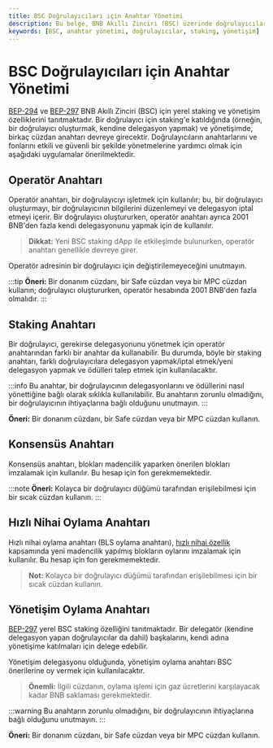 ```yaml
---
title: BSC Doğrulayıcıları için Anahtar Yönetimi
description: Bu belge, BNB Akıllı Zinciri (BSC) üzerinde doğrulayıcılar için anahtar yönetimi konusunda kapsamlı bilgiler sunmaktadır. Operatör, staking, konsensüs ve yönetişim oylama anahtarlarının nasıl kullanılacağını ve yönetileceğini açıklamaktadır.
keywords: [BSC, anahtar yönetimi, doğrulayıcılar, staking, yönetişim]
---
```


# BSC Doğrulayıcıları için Anahtar Yönetimi

[BEP-294](https://github.com/bnb-chain/BEPs/pull/294) ve [BEP-297](https://github.com/bnb-chain/BEPs/pull/297) BNB Akıllı Zinciri (BSC) için yerel staking ve yönetişim özelliklerini tanıtmaktadır. Bir doğrulayıcı için staking'e katıldığında (örneğin, bir doğrulayıcı oluşturmak, kendine delegasyon yapmak) ve yönetişimde, birkaç cüzdan anahtarı devreye girecektir. Doğrulayıcıların anahtarlarını ve fonlarını etkili ve güvenli bir şekilde yönetmelerine yardımcı olmak için aşağıdaki uygulamalar önerilmektedir.

## Operatör Anahtarı

Operatör anahtarı, bir doğrulayıcıyı işletmek için kullanılır; bu, bir doğrulayıcı oluşturmayı, bir doğrulayıcının bilgilerini düzenlemeyi ve delegasyon iptal etmeyi içerir. Bir doğrulayıcı oluştururken, operatör anahtarı ayrıca 2001 BNB'den fazla kendi delegasyonunu yapmak için de kullanılır. 

> **Dikkat:** Yeni BSC staking dApp ile etkileşimde bulunurken, operatör anahtarı genellikle devreye girer.

Operatör adresinin bir doğrulayıcı için değiştirilemeyeceğini unutmayın.

:::tip
**Öneri:** Bir donanım cüzdanı, bir Safe cüzdan veya bir MPC cüzdan kullanın; doğrulayıcı oluştururken, operatör hesabında 2001 BNB'den fazla olmalıdır.
:::

## Staking Anahtarı

Bir doğrulayıcı, gerekirse delegasyonunu yönetmek için operatör anahtarından farklı bir anahtar da kullanabilir. Bu durumda, böyle bir staking anahtarı, farklı doğrulayıcılara delegasyon yapmak/iptal etmek/yeni delegasyon yapmak ve ödülleri talep etmek için kullanılacaktır. 

:::info
Bu anahtar, bir doğrulayıcının delegasyonlarını ve ödüllerini nasıl yönettiğine bağlı olarak sıklıkla kullanılabilir. Bu anahtarın zorunlu olmadığını, bir doğrulayıcının ihtiyaçlarına bağlı olduğunu unutmayın.
:::

**Öneri:** Bir donanım cüzdanı, bir Safe cüzdan veya bir MPC cüzdan kullanın.

## Konsensüs Anahtarı

Konsensüs anahtarı, blokları madencilik yaparken önerilen blokları imzalamak için kullanılır. Bu hesap için fon gerekmemektedir.

:::note
**Öneri:** Kolayca bir doğrulayıcı düğümü tarafından erişilebilmesi için bir sıcak cüzdan kullanın.
:::

## Hızlı Nihai Oylama Anahtarı

Hızlı nihai oylama anahtarı (BLS oylama anahtarı), [hızlı nihai özellik](https://github.com/bnb-chain/BEPs/blob/master/BEPs/BEP126.md) kapsamında yeni madencilik yapılmış blokların oylarını imzalamak için kullanılır. Bu hesap için fon gerekmemektedir.

> **Not:** Kolayca bir doğrulayıcı düğümü tarafından erişilebilmesi için bir sıcak cüzdan kullanın.

## Yönetişim Oylama Anahtarı

[BEP-297](https://github.com/bnb-chain/BEPs/pull/297) yerel BSC staking özelliğini tanıtmaktadır. Bir delegatör (kendine delegasyon yapan doğrulayıcılar da dahil) başkalarını, kendi adına yönetişime katılmaları için delege edebilir. 

Yönetişim delegasyonu olduğunda, yönetişim oylama anahtarı BSC önerilerine oy vermek için kullanılacaktır. 

> **Önemli:** İlgili cüzdanın, oylama işlemi için gaz ücretlerini karşılayacak kadar BNB saklaması gerekmektedir.

:::warning
Bu anahtarın zorunlu olmadığını, bir doğrulayıcının ihtiyaçlarına bağlı olduğunu unutmayın.
:::

**Öneri:** Bir donanım cüzdanı, bir Safe cüzdan veya bir MPC cüzdan kullanın.